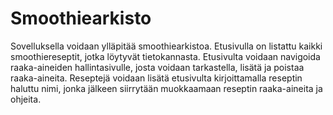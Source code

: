 # Smoothiearkisto

Sovelluksella voidaan ylläpitää smoothiearkistoa. 
Etusivulla on listattu kaikki smoothiereseptit, jotka löytyvät tietokannasta. 
Etusivulta voidaan navigoida raaka-aineiden hallintasivulle, josta voidaan tarkastella, lisätä ja poistaa raaka-aineita. 
Reseptejä voidaan lisätä etusivulta kirjoittamalla reseptin haluttu nimi, 
jonka jälkeen siirrytään muokkaamaan reseptin raaka-aineita ja ohjeita.
